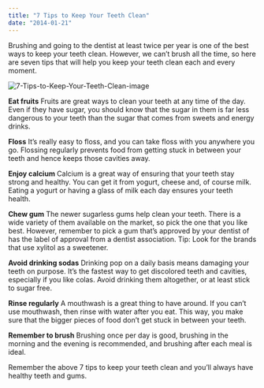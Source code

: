 ```yaml
---
title: "7 Tips to Keep Your Teeth Clean"
date: "2014-01-21"
---
```


Brushing and going to the dentist at least twice per year is one of the best ways to keep your teeth clean. However, we can’t brush all the time, so here are seven tips that will help you keep your teeth clean each and every moment.

![7-Tips-to-Keep-Your-Teeth-Clean-image](/images/7-Tips-to-Keep-Your-Teeth-Clean-image-300x240.jpg)

**Eat fruits** Fruits are great ways to clean your teeth at any time of the day. Even if they have sugar, you should know that the sugar in them is far less dangerous to your teeth than the sugar that comes from sweets and energy drinks.

**Floss** It’s really easy to floss, and you can take floss with you anywhere you go. Flossing regularly prevents food from getting stuck in between your teeth and hence keeps those cavities away.

**Enjoy calcium** Calcium is a great way of ensuring that your teeth stay strong and healthy. You can get it from yogurt, cheese and, of course milk. Eating a yogurt or having a glass of milk each day ensures your teeth health.

**Chew gum** The newer sugarless gums help clean your teeth. There is a wide variety of them available on the market, so pick the one that you like best. However, remember to pick a gum that’s approved by your dentist of has the label of approval from a dentist association. Tip: Look for the brands that use xylitol as a sweetener.

**Avoid drinking sodas** Drinking pop on a daily basis means damaging your teeth on purpose. It’s the fastest way to get discolored teeth and cavities, especially if you like colas. Avoid drinking them altogether, or at least stick to sugar free.

**Rinse regularly** A mouthwash is a great thing to have around. If you can’t use mouthwash, then rinse with water after you eat. This way, you make sure that the bigger pieces of food don’t get stuck in between your teeth.

**Remember to brush** Brushing once per day is good, brushing in the morning and the evening is recommended, and brushing after each meal is ideal.

Remember the above 7 tips to keep your teeth clean and you’ll always have healthy teeth and gums.
